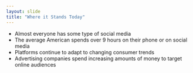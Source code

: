 ```yaml
---
layout: slide
title: "Where it Stands Today"
---
```


* Almost everyone has some type of social media
* The average American spends over 9 hours on their phone or on social media
* Platforms continue to adapt to changing consumer trends
* Advertising companies spend increasing amounts of money to target online audiences
